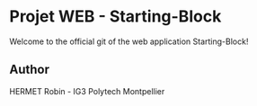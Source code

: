 # Projet WEB - Starting-Block
Welcome to the official git of the web application Starting-Block!

## Author

HERMET Robin - IG3 Polytech Montpellier 

